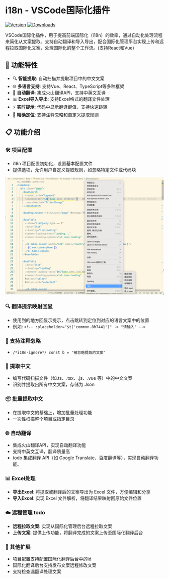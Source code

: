 # i18n - VSCode国际化插件

[![Version](https://img.shields.io/badge/version-0.0.8-blue.svg)](https://marketplace.visualstudio.com/items?itemName=saber.i18n)
[![Downloads](https://img.shields.io/badge/downloads-0-brightgreen.svg)](https://marketplace.visualstudio.com/items?itemName=saber.i18n)

VSCode国际化插件，用于提高前端国际化（i18n）的效率，通过自动化处理流程来简化从文案提取、支持自动翻译和导入导出，配合国际化管理平台实现上传和远程拉取国际化文案，处理国际化的整个工作流。(支持React和Vue)

## 🚀 功能特性

- 🔍 **智能提取**: 自动扫描并提取项目中的中文文案
- 🌐 **多语言支持**: 支持Vue、React、TypeScript等多种框架
- 🤖 **自动翻译**: 集成火山翻译API，支持中英文互译
- 📊 **Excel导入导出**: 支持Excel格式的翻译文件处理
- ⚡ **实时提示**: 代码中显示翻译键值，支持快速跳转
- 🎯 **精确定位**: 支持注释忽略和自定义提取规则

## 📋 功能介绍

### 🛠️ 项目配置

- i18n 项目配置初始化，设置基本配置文件
- 提供选项，允许用户自定义提取规则，如忽略特定文件或代码块

![演示](./screenshots/image.png)

### 🔍 翻译提示映射回显

- 使用到的地方回显示提示，点击跳转到定位到对应的语言文案中的位置
- 例如: `<!-- :placeholder="$t('common.8h7441')" -> "请输入" -->`

### 🚫 支持注释忽略

- `/*i18n-ignore*/ const b = '被忽略提取的文案'`

### 📝 提取中文

- 编写代码扫描文件（如.ts、.tsx、.js、.vue 等）中的中文文案
- 识别并提取出所有中文文案，存储为 Json

### 📦 批量提取中文

- 在提取中文的基础上，增加批量处理功能
- 一次性扫描整个项目或指定目录

### 🌐 自动翻译

- 集成火山翻译API，实现自动翻译功能
- 支持中英文互译，翻译质量高
- todo 集成翻译 API（如 Google Translate、百度翻译等），实现自动翻译功能。

### 📊 Excel处理

- **导出Excel**: 将提取或翻译后的文案导出为 Excel 文件，方便编辑和分享
- **导入Excel**: 实现 Excel 文件解析，将翻译结果映射回原始文件位置

### ☁️ 远程管理 todo

- **远程拉取文案**: 实现从国际化管理后台远程拉取文案
- **上传文案**: 提供上传功能，将翻译完成的文案上传至国际化翻译后台

### 🔧 其他扩展

- 项目配置支持配置国际化翻译后台中的id
- 国际化翻译后台支持发布文案远程修改文案
- 支持检查漏翻译处理文案
